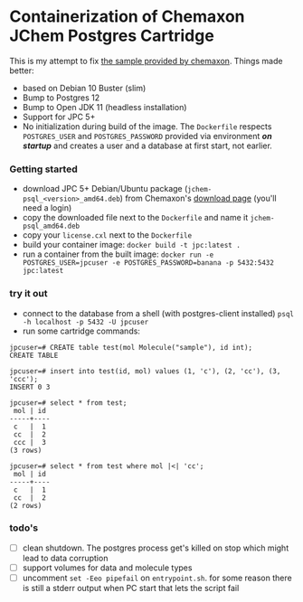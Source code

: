 # Containerization of Chemaxon JChem Postgres Cartridge

This is my attempt to fix [the sample provided by chemaxon](https://github.com/ChemAxon/jpc-docker). Things made better:

- based on Debian 10 Buster (slim)
- Bump to Postgres 12
- Bump to Open JDK 11 (headless installation)
- Support for JPC 5+
- No initialization during build of the image. The `Dockerfile` respects `POSTGRES_USER` and `POSTGRES_PASSWORD` provided via environment _**on startup**_ and creates a user and a database at first start, not earlier.

### Getting started
- download JPC 5+ Debian/Ubuntu package (`jchem-psql_<version>_amd64.deb`) from Chemaxon's [download page](https://chemaxon.com/download/jchem-suite/#jpc) (you'll need a login)
- copy the downloaded file next to the `Dockerfile` and name it `jchem-psql_amd64.deb`
- copy your `license.cxl` next to the `Dockerfile`
- build your container image: `docker build -t jpc:latest .`
- run a container from the built image: `docker run -e POSTGRES_USER=jpcuser -e POSTGRES_PASSWORD=banana -p 5432:5432 jpc:latest`

### try it out
- connect to the database from a shell (with postgres-client installed) `psql -h localhost -p 5432 -U jpcuser`
- run some cartridge commands:

```
jpcuser=# CREATE table test(mol Molecule("sample"), id int);
CREATE TABLE

jpcuser=# insert into test(id, mol) values (1, 'c'), (2, 'cc'), (3, 'ccc');
INSERT 0 3

jpcuser=# select * from test;
 mol | id 
-----+----
 c   |  1
 cc  |  2
 ccc |  3
(3 rows)

jpcuser=# select * from test where mol |<| 'cc';
 mol | id 
-----+----
 c   |  1
 cc  |  2
(2 rows)
```

### todo's

- [ ] clean shutdown. The postgres process get's killed on stop which might lead to data corruption
- [ ] support volumes for data and molecule types
- [ ] uncomment `set -Eeo pipefail` on `entrypoint.sh`. for some reason there is still a stderr output when PC start that lets the script fail